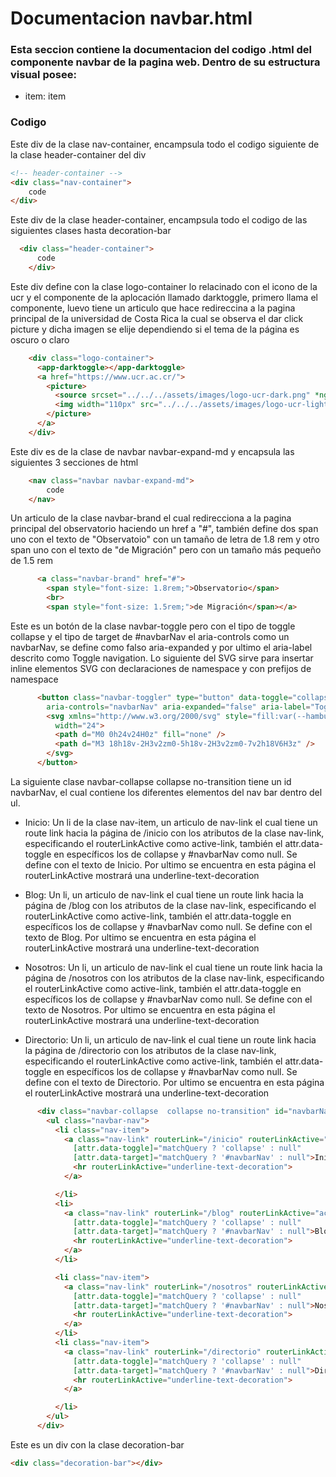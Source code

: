 # Documentacion navbar.html

### Esta seccion contiene la documentacion del codigo .html del componente navbar de la pagina web. Dentro de su estructura visual posee: 
*  item: item 

### Codigo

Este div de la clase nav-container, encampsula todo el codigo siguiente de la clase header-container del div
``` html 
<!-- header-container -->
<div class="nav-container">
    code
</div>
``` 

Este div de la clase header-container, encampsula todo el codigo de las siguientes clases hasta decoration-bar
``` html 
  <div class="header-container">
      code
    </div>
``` 

Este div define con la clase logo-container lo relacinado con el icono de la ucr y el componente de la aplocación llamado  darktoggle, primero llama el componente, luevo tiene un articulo que hace redireccina a la pagina principal de la universidad de Costa Rica la cual se observa el dar click picture y dicha imagen se elije dependiendo si el tema de la página es oscuro o claro
``` html
    <div class="logo-container">
      <app-darktoggle></app-darktoggle>
      <a href="https://www.ucr.ac.cr/">
        <picture>
          <source srcset="../../../assets/images/logo-ucr-dark.png" *ngIf='theme === "dark"'>
          <img width="110px" src="../../../assets/images/logo-ucr-light.png">
        </picture>
      </a>
    </div>
```  

Este div es de la clase de navbar navbar-expand-md y encapsula las siguientes 3 secciones de html 
``` html 
    <nav class="navbar navbar-expand-md">
        code 
    </nav>
```

Un articulo de la clase navbar-brand el cual redirecciona  a la pagina principal del observatorio haciendo un href a "#", también define dos span uno con el texto de "Observatoio" con un tamaño de letra de 1.8 rem y otro span uno con el texto de "de Migración" pero con un tamaño más pequeño  de 1.5 rem
``` html
      <a class="navbar-brand" href="#">
        <span style="font-size: 1.8rem;">Observatorio</span>
        <br>
        <span style="font-size: 1.5rem;">de Migración</span></a>
```

Este es un botón de la clase navbar-toggle pero con el tipo de toggle collapse y el tipo de target de #navbarNav el aria-controls  como un navbarNav, se define como falso  aria-expanded y por ultimo el aria-label descrito como Toggle navigation. Lo siguiente del SVG sirve para insertar inline  elementos SVG con declaraciones de namespace y con prefijos de namespace
``` html
      <button class="navbar-toggler" type="button" data-toggle="collapse" data-target="#navbarNav"
        aria-controls="navbarNav" aria-expanded="false" aria-label="Toggle navigation">
        <svg xmlns="http://www.w3.org/2000/svg" style="fill:var(--hamburger);" height="24" viewBox="0 0 24 24"
          width="24">
          <path d="M0 0h24v24H0z" fill="none" />
          <path d="M3 18h18v-2H3v2zm0-5h18v-2H3v2zm0-7v2h18V6H3z" />
        </svg>
      </button>
```

La siguiente clase navbar-collapse  collapse no-transition tiene un id navbarNav, el cual contiene los diferentes elementos del nav bar dentro del ul.
*  Inicio: Un li de la clase nav-item, un articulo de nav-link el cual tiene un route link hacia la página de /inicio con los atributos de la clase nav-link, especificando el routerLinkActive como active-link, también el attr.data-toggle en específicos los de collapse y #navbarNav como null.  Se define con el texto de Inicio. Por ultimo se encuentra en esta página  el routerLinkActive mostrará una underline-text-decoration

*  Blog:  Un li, un articulo de nav-link el cual tiene un route link hacia la página de /blog con los atributos de la clase nav-link, especificando el routerLinkActive como active-link, también el attr.data-toggle en específicos los de collapse y #navbarNav como null. Se define con el texto de Blog. Por ultimo se encuentra en esta página  el routerLinkActive mostrará una underline-text-decoration

* Nosotros:  Un li, un articulo de nav-link el cual tiene un route link hacia la página de /nosotros con los atributos de la clase nav-link, especificando el routerLinkActive como active-link, también el attr.data-toggle en específicos los de collapse y #navbarNav como null. Se define con el texto de Nosotros. Por ultimo se encuentra en esta página  el routerLinkActive mostrará una underline-text-decoration

* Directorio:  Un li, un articulo de nav-link el cual tiene un route link hacia la página de /directorio con los atributos de la clase nav-link, especificando el routerLinkActive como active-link, también el attr.data-toggle en específicos los de collapse y #navbarNav como null. Se define con el texto de Directorio. Por ultimo se encuentra en esta página  el routerLinkActive mostrará una underline-text-decoration
``` html
      <div class="navbar-collapse  collapse no-transition" id="navbarNav">
        <ul class="navbar-nav">
          <li class="nav-item">
            <a class="nav-link" routerLink="/inicio" routerLinkActive="active-link"
              [attr.data-toggle]="matchQuery ? 'collapse' : null"
              [attr.data-target]="matchQuery ? '#navbarNav' : null">Inicio
              <hr routerLinkActive="underline-text-decoration">
            </a>

          </li>
          <li>
            <a class="nav-link" routerLink="/blog" routerLinkActive="active-link"
              [attr.data-toggle]="matchQuery ? 'collapse' : null"
              [attr.data-target]="matchQuery ? '#navbarNav' : null">Blog
              <hr routerLinkActive="underline-text-decoration">
            </a>
          </li>

          <li class="nav-item">
            <a class="nav-link" routerLink="/nosotros" routerLinkActive="active-link"
              [attr.data-toggle]="matchQuery ? 'collapse' : null"
              [attr.data-target]="matchQuery ? '#navbarNav' : null">Nosotros
              <hr routerLinkActive="underline-text-decoration">
            </a>
          </li>
          <li class="nav-item">
            <a class="nav-link" routerLink="/directorio" routerLinkActive="active-link"
              [attr.data-toggle]="matchQuery ? 'collapse' : null"
              [attr.data-target]="matchQuery ? '#navbarNav' : null">Directorio
              <hr routerLinkActive="underline-text-decoration">
            </a>

          </li>
        </ul>
      </div>
``` 
Este es un div con la clase decoration-bar
``` html
<div class="decoration-bar"></div>
``` 

